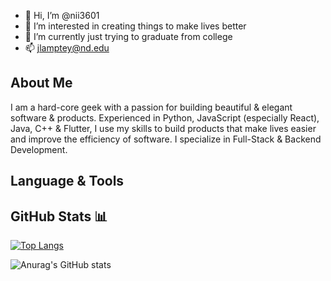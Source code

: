- 👋 Hi, I’m @nii3601
- 👀 I’m interested in creating things to make lives better
- 🌱 I’m currently just trying to graduate from college
- 📫 jlamptey@nd.edu

## About Me
I am a hard-core geek with a passion for building beautiful & elegant software & products. Experienced in Python, JavaScript (especially React), Java, C++ & Flutter, I use my skills to build products that make lives easier and improve the efficiency of software. I specialize in Full-Stack & Backend Development.

## Language & Tools

## GitHub Stats 📊
[![Top Langs](https://github-readme-stats.vercel.app/api/top-langs/?username=nii3601&layout=compact&theme=dark)](https://github.com/anuraghazra/github-readme-stats)

![Anurag's GitHub stats](https://github-readme-stats.vercel.app/api?username=nii3601&show_icons=true&theme=dark)

<!---
nii3601/nii3601 is a ✨ special ✨ repository because its `README.md` (this file) appears on your GitHub profile.
You can click the Preview link to take a look at your changes.
--->
